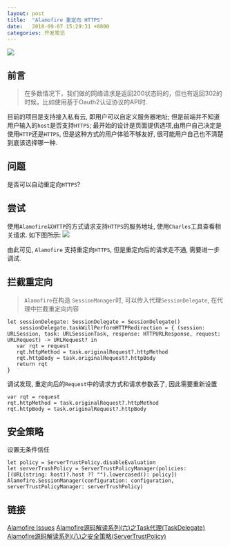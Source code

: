 ```yaml
---
layout: post
title:  "Alamofire 重定向 HTTPS"
date:   2018-09-07 15:29:31 +0800
categories: 开发笔记
---
```


![](http://yuqiangcoder.com/assets/postImages/ios/201809/0.jpg)

## 前言
> 在多数情况下，我们做的网络请求是返回200状态码的，但也有返回302的时候，比如使用基于Oauth2认证协议的API时.

目前的项目是支持接入私有云, 即用户可以自定义服务器地址;
但是前端并不知道用户输入的`host`是否支持`HTTPS`; 
最开始的设计是页面提供选项,由用户自己决定是使用`HTTP`还是`HTTPS`, 但是这种方式的用户体验不够友好, 很可能用户自己也不清楚到底该选择哪一种.

## 问题
是否可以自动重定向`HTTPS`?

## 尝试
使用`Alamofire`以`HTTP`的方式请求支持`HTTPS`的服务地址, 使用`Charles`工具查看相关请求.
如下图所示:
![](http://yuqiangcoder.com/assets/postImages/ios/201809/1.png)

由此可见, `Alamofire` 支持重定向`HTTPS`, 但是重定向后的请求走不通, 需要进一步调试.

## 拦截重定向
> `Alamofire`在构造 `SessionManager`时, 可以传入代理`SessionDelegate`, 在代理中拦截重定向内容

```
let sessionDelegate: SessionDelegate = SessionDelegate()
    sessionDelegate.taskWillPerformHTTPRedirection = { (session: URLSession, task: URLSessionTask, response: HTTPURLResponse, request: URLRequest) -> URLRequest? in
   var rqt = request
   rqt.httpMethod = task.originalRequest?.httpMethod
   rqt.httpBody = task.originalRequest?.httpBody
   return rqt
}
```

调试发现, 重定向后的`Request`中的请求方式和请求参数丢了, 因此需要重新设置

```
var rqt = request
rqt.httpMethod = task.originalRequest?.httpMethod
rqt.httpBody = task.originalRequest?.httpBody
```

## 安全策略
设置无条件信任

```
let policy = ServerTrustPolicy.disableEvaluation
let serverTrushPolicy = ServerTrustPolicyManager(policies: [(URL(string: host)?.host ?? "").lowercased(): policy])
Alamofire.SessionManager(configuration: configuration, serverTrustPolicyManager: serverTrushPolicy)
```

## 链接
[Alamofire Issues](https://github.com/Alamofire/Alamofire/issues/876)
[Alamofire源码解读系列(六)之Task代理(TaskDelegate)](http://www.cnblogs.com/machao/p/6544153.html)
[Alamofire源码解读系列(八)之安全策略(ServerTrustPolicy)](https://www.cnblogs.com/machao/p/6605794.html)

[jekyll-docs]: https://jekyllrb.com/docs/home
[jekyll-gh]:   https://github.com/jekyll/jekyll
[jekyll-talk]: https://talk.jekyllrb.com/

